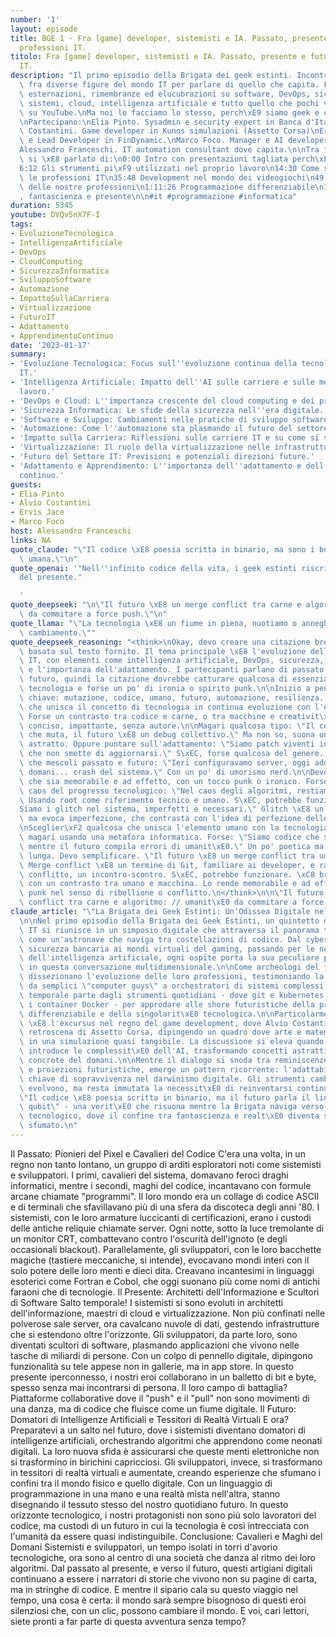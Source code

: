 ```yaml
---
number: '1'
layout: episode
title: BGE 1 - Fra [game] developer, sistemisti e IA. Passato, presente e futuro delle
  professioni IT.
titolo: Fra [game] developer, sistemisti e IA. Passato, presente e futuro delle professioni
  IT.
description: "Il primo episodio della Brigata dei geek estinti. Incontri informali\
  \ fra diverse figure del mondo IT per parlare di quello che capita. Fra divagazioni,\
  \ esternazioni, rimembranze ed elucubrazioni su software, DevOps, sicurezza, sviluppo,\
  \ sistemi, cloud, intelligenza artificiale e tutto quello che pochi vogliono guardare\
  \ su YouTube.\nMa noi lo facciamo lo stesso, perch\xE9 siamo geek e ci piace cazzeggiare.\n\
  \nPartecipano:\nElia Pinto. Sysadmin e security expert in Banca d'Italia\nAlvio\
  \ Costantini. Game developer in Kunos simulazioni (Assetto Corsa)\nErvis Jace. Co-Founder\
  \ e Lead Developer in FinDynamic.\nMarco Foco. Manager e AI developer in NVidia.\n\
  Alessandro Franceschi. IT automation consultant dove capita.\n\nTra frizzi e lazzi\
  \ si \xE8 parlato di:\n0:00 Intro con presentazioni tagliata perch\xE9 sono niubbo\n\
  6:12 Gli strumenti pi\xF9 utilizzati nel proprio lavoro\n14:30 Come sono cambiate\
  \ le professioni IT\n35:48 Development nel mondo dei videogiochi\n49:38 Il futuro\
  \ delle nostre professioni\n1:11:26 Programmazione differenziabile\n1:16:08 Singolarit\xE0\
  , fantascienza e presente\n\n#it #programmazione #informatica"
duration: 5345
youtube: DVQv5nX7F-I
tags:
- EvoluzioneTecnologica
- IntelligenzaArtificiale
- DevOps
- CloudComputing
- SicurezzaInformatica
- SviluppoSoftware
- Automazione
- ImpattoSullaCarriera
- Virtualizzazione
- FuturoIT
- Adattamento
- ApprendimentoContinuo
date: '2023-01-17'
summary:
- 'Evoluzione Tecnologica: Focus sull''evoluzione continua della tecnologia nel settore
  IT.'
- 'Intelligenza Artificiale: Impatto dell''AI sulle carriere e sulle metodologie di
  lavoro.'
- 'DevOps e Cloud: L''importanza crescente del cloud computing e dei principi DevOps.'
- 'Sicurezza Informatica: Le sfide della sicurezza nell''era digitale.'
- 'Software e Sviluppo: Cambiamenti nelle pratiche di sviluppo software.'
- 'Automazione: Come l''automazione sta plasmando il futuro del settore.'
- 'Impatto sulla Carriera: Riflessioni sulle carriere IT e su come si sono evolute.'
- 'Virtualizzazione: Il ruolo della virtualizzazione nelle infrastrutture IT.'
- 'Futuro del Settore IT: Previsioni e potenziali direzioni future.'
- 'Adattamento e Apprendimento: L''importanza dell''adattamento e dell''apprendimento
  continuo.'
guests:
- Elia Pinto
- Alvio Costantini
- Ervis Jace
- Marco Foco
host: Alessandro Franceschi
links: NA
quote_claude: "\"Il codice \xE8 poesia scritta in binario, ma sono i bug a renderla\
  \ umana.\"\n"
quote_openai: '"Nell''infinito codice della vita, i geek estinti riscrivono le regole
  del presente."

  '
quote_deepseek: "\n\"Il futuro \xE8 un merge conflict tra carne e algoritmo: // umanit\xE0\
  \ da commitare a force push.\"\n"
quote_llama: "\"La tecnologia \xE8 un fiume in piena, nuotiamo o anneghiamo nel suo\
  \ cambiamento.\""
quote_deepseek_reasoning: "<think>\nOkay, devo creare una citazione breve e memorabile\
  \ basata sul testo fornito. Il tema principale \xE8 l'evoluzione delle professioni\
  \ IT, con elementi come intelligenza artificiale, DevOps, sicurezza, automazione,\
  \ e l'importanza dell'adattamento. I partecipanti parlano di passato, presente e\
  \ futuro, quindi la citazione dovrebbe catturare qualcosa di essenziale su cambiamento,\
  \ tecnologia e forse un po' di ironia o spirito punk.\n\nInizio a pensare alle parole\
  \ chiave: mutazione, codice, umano, futuro, automazione, resilienza. Forse qualcosa\
  \ che unisca il concetto di tecnologia in continua evoluzione con l'elemento umano.\
  \ Forse un contrasto tra codice e carne, o tra macchine e creativit\xE0. Deve essere\
  \ conciso, impattante, senza autore.\n\nMagari qualcosa tipo: \"Il codice \xE8 carne\
  \ che muta, il futuro \xE8 un debug collettivo.\" Ma non so, suona un po' troppo\
  \ astratto. Oppure puntare sull'adattamento: \"Siamo patch viventi in un sistema\
  \ che non smette di aggiornarsi.\" S\xEC, forse qualcosa del genere. Oppure qualcosa\
  \ che mescoli passato e futuro: \"Ieri configuravamo server, oggi addestriamo IA,\
  \ domani... crash del sistema.\" Con un po' di umorismo nerd.\n\nDevo assicurarmi\
  \ che sia memorabile e ad effetto, con un tocco punk o ironico. Forse qualcosa sul\
  \ caos del progresso tecnologico: \"Nel caos degli algoritmi, restiamo umani a root.\"\
  \ Usando root come riferimento tecnico e umano. S\xEC, potrebbe funzionare. O \"\
  Siamo i glitch nel sistema, imperfetti e necessari.\" Glitch \xE8 un termine tecnico\
  \ ma evoca imperfezione, che contrasta con l'idea di perfezione delle macchine.\n\
  \nSceglier\xF2 qualcosa che unisca l'elemento umano con la tecnologia in evoluzione,\
  \ magari usando una metafora informatica. Forse: \"Siamo codice che sogna in binario,\
  \ mentre il futuro compila errori di umanit\xE0.\" Un po' poetica ma forse troppo\
  \ lunga. Devo semplificare. \"Il futuro \xE8 un merge conflict tra umano e algoritmo.\"\
  \ Merge conflict \xE8 un termine di Git, familiare ai developer, e rappresenta un\
  \ conflitto, un incontro-scontro. S\xEC, potrebbe funzionare. \xC8 breve, tecnico,\
  \ con un contrasto tra umano e macchina. Lo rende memorabile e ad effetto, un po'\
  \ punk nel senso di ribellione o conflitto.\n</think>\n\n\"Il futuro \xE8 un merge\
  \ conflict tra carne e algoritmo: // umanit\xE0 da commitare a force push.\"\n"
claude_article: "\"La Brigata dei Geek Estinti: Un'Odissea Digitale nel Presente Futuro\"\
  \n\nNel primo episodio della Brigata dei Geek Estinti, un quintetto di veterani\
  \ IT si riunisce in un simposio digitale che attraversa il panorama tecnologico\
  \ come un'astronave che naviga tra costellazioni di codice. Dal cyberspazio della\
  \ sicurezza bancaria ai mondi virtuali del gaming, passando per le neurali profondit\xE0\
  \ dell'intelligenza artificiale, ogni ospite porta la sua peculiare prospettiva\
  \ in questa conversazione multidimensionale.\n\nCome archeologi del futuro, i partecipanti\
  \ dissezionano l'evoluzione delle loro professioni, testimoniando la metamorfosi\
  \ da semplici \"computer guys\" a orchestratori di sistemi complessi. Il viaggio\
  \ temporale parte dagli strumenti quotidiani - dove git e kubernetes danzano con\
  \ i container Docker - per approdare alle shore futuristiche della programmazione\
  \ differenziabile e della singolarit\xE0 tecnologica.\n\nParticolarmente illuminante\
  \ \xE8 l'excursus nel regno del game development, dove Alvio Costantini svela i\
  \ retroscena di Assetto Corsa, dipingendo un quadro dove arte e matematica si fondono\
  \ in una simulazione quasi tangibile. La discussione si eleva quando Marco Foco\
  \ introduce le complessit\xE0 dell'AI, trasformando concetti astratti in visioni\
  \ concrete del domani.\n\nMentre il dialogo si snoda tra reminiscenze nostalgiche\
  \ e proiezioni futuristiche, emerge un pattern ricorrente: l'adattabilit\xE0 come\
  \ chiave di sopravvivenza nel darwinismo digitale. Gli strumenti cambiano, le metodologie\
  \ evolvono, ma resta immutata la necessit\xE0 di reinventarsi continuamente.\n\n\
  \"Il codice \xE8 poesia scritta in binario, ma il futuro parla il linguaggio dei\
  \ qubit\" - una verit\xE0 che risuona mentre la Brigata naviga verso l'orizzonte\
  \ tecnologico, dove il confine tra fantascienza e realt\xE0 diventa sempre pi\xF9\
  \ sfumato.\n"
---
```

Il Passato: Pionieri del Pixel e Cavalieri del Codice
C'era una volta, in un regno non tanto lontano, un gruppo di arditi esploratori noti come sistemisti e sviluppatori. I primi, cavalieri del sistema, domavano feroci draghi informatici, mentre i secondi, maghi del codice, incantavano con formule arcane chiamate "programmi". Il loro mondo era un collage di codice ASCII e di terminali che sfavillavano più di una sfera da discoteca degli anni '80.
I sistemisti, con le loro armature luccicanti di certificazioni, erano i custodi delle antiche reliquie chiamate server. Ogni notte, sotto la luce tremolante di un monitor CRT, combattevano contro l'oscurità dell'ignoto (e degli occasionali blackout).
Parallelamente, gli sviluppatori, con le loro bacchette magiche (tastiere meccaniche, si intende), evocavano mondi interi con il solo potere delle loro menti e dieci dita. Creavano incantesimi in linguaggi esoterici come Fortran e Cobol, che oggi suonano più come nomi di antichi faraoni che di tecnologie.
Il Presente: Architetti dell'Informazione e Scultori di Software
Salto temporale! I sistemisti si sono evoluti in architetti dell'informazione, maestri di cloud e virtualizzazione. Non più confinati nelle polverose sale server, ora cavalcano nuvole di dati, gestendo infrastrutture che si estendono oltre l'orizzonte.
Gli sviluppatori, da parte loro, sono diventati scultori di software, plasmando applicazioni che vivono nelle tasche di miliardi di persone. Con un colpo di pennello digitale, dipingono funzionalità su tele appese non in gallerie, ma in app store.
In questo presente iperconnesso, i nostri eroi collaborano in un balletto di bit e byte, spesso senza mai incontrarsi di persona. Il loro campo di battaglia? Piattaforme collaborative dove il "push" e il "pull" non sono movimenti di una danza, ma di codice che fluisce come un fiume digitale.
Il Futuro: Domatori di Intelligenze Artificiali e Tessitori di Realtà Virtuali
E ora? Preparatevi a un salto nel futuro, dove i sistemisti diventano domatori di intelligenze artificiali, orchestrando algoritmi che apprendono come neonati digitali. La loro nuova sfida è assicurarsi che queste menti elettroniche non si trasformino in birichini capricciosi.
Gli sviluppatori, invece, si trasformano in tessitori di realtà virtuali e aumentate, creando esperienze che sfumano i confini tra il mondo fisico e quello digitale. Con un linguaggio di programmazione in una mano e una realtà mista nell'altra, stanno disegnando il tessuto stesso del nostro quotidiano futuro.
In questo orizzonte tecnologico, i nostri protagonisti non sono più solo lavoratori del codice, ma custodi di un futuro in cui la tecnologia è così intrecciata con l'umanità da essere quasi indistinguibile.
Conclusione: Cavalieri e Maghi del Domani
Sistemisti e sviluppatori, un tempo isolati in torri d'avorio tecnologiche, ora sono al centro di una società che danza al ritmo dei loro algoritmi. Dal passato al presente, e verso il futuro, questi artigiani digitali continuano a essere i narratori di storie che vivono non su pagine di carta, ma in stringhe di codice.
E mentre il sipario cala su questo viaggio nel tempo, una cosa è certa: il mondo sarà sempre bisognoso di questi eroi silenziosi che, con un clic, possono cambiare il mondo. E voi, cari lettori, siete pronti a far parte di questa avventura senza tempo?
